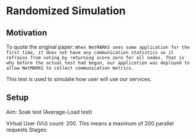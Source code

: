 # Randomized Simulation

## Motivation
To quote the original paper: `When NetMARKS sees some application for the first time, it does not have any communication statistics so it refrains from voting by returning score zero for all nodes. That is why before the actual test had begun, our application was deployed to allow NetMARKS to collect communication metrics.`

This test is used to simulate how user will use our services.

## Setup
Aim: Soak test (Average-Load test)

Virtual User (VU) count: 200. This means a maximum of 200 parallel requests
Stages: 